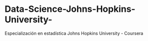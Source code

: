 Data-Science-Johns-Hopkins-University-
======================================

Especialización en estadística Johns Hopkins University - Coursera

